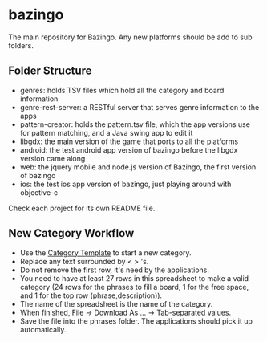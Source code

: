 bazingo
=======
The main repository for Bazingo.
Any new platforms should be add to sub folders.

Folder Structure
----------------
 - genres: holds TSV files which hold all the category and board information
 - genre-rest-server: a RESTful server that serves genre information to the apps
 - pattern-creator: holds the pattern.tsv file, which the app versions use for pattern matching, and a Java swing app to edit it
 - libgdx: the main version of the game that ports to all the platforms
 - android: the test android app version of bazingo before the libgdx version came along
 - web: the jquery mobile and node.js version of Bazingo, the first version of bazingo
 - ios: the test ios app version of bazingo, just playing around with objective-c

Check each project for its own README file.


New Category Workflow
---------------------
 - Use the [Category Template](https://docs.google.com/spreadsheets/d/1u62Q9ueQddll7_lgGMFd6FxEpJd30frjH8mAV3CdY_4/edit#gid=0) to start a new category.
 - Replace any text surrounded by < > 's.
 - Do not remove the first row, it's need by the applications.
 - You need to have at least 27 rows in this spreadsheet to make a valid category (24 rows for the phrases to fill a board, 1 for the free space, and 1 for the top row (phrase,description)).
 - The name of the spreadsheet is the name of the category.
 - When finished, File -> Download As ... -> Tab-separated values.
 - Save the file into the phrases folder. The applications should pick it up automatically.
